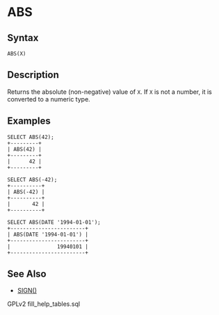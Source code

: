 
# ABS

## Syntax


```
ABS(X)
```


## Description


Returns the absolute (non-negative) value of `X`. If `X` is not a number, it is converted to a numeric type.


## Examples


```
SELECT ABS(42);
+---------+
| ABS(42) |
+---------+
|      42 |
+---------+

SELECT ABS(-42);
+----------+
| ABS(-42) |
+----------+
|       42 |
+----------+

SELECT ABS(DATE '1994-01-01');
+------------------------+
| ABS(DATE '1994-01-01') |
+------------------------+
|               19940101 |
+------------------------+
```

## See Also


* [SIGN()](sign.md)


GPLv2 fill_help_tables.sql

